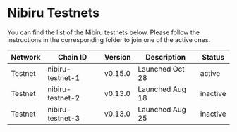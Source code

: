# Nibiru Testnets

You can find the list of the Nibiru testnets below. Please follow the instructions in the corresponding folder to join one of the active ones.

| Network | Chain ID         | Version | Description      |  Status  |
|---------|------------------|---------|------------------|----------|
| Testnet | nibiru-testnet-1 | v0.15.0 | Launched Oct 28  |  active  |
| Testnet | nibiru-testnet-2 | v0.13.0 | Launched Aug 18  | inactive |
| Testnet | nibiru-testnet-3 | v0.13.0 | Launched Aug 25  | inactive |
